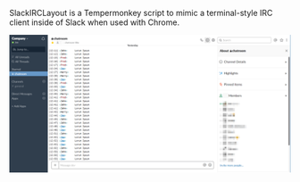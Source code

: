 SlackIRCLayout is a Tempermonkey script to mimic a terminal-style IRC client
inside of Slack when used with Chrome.

![Screenshot](/screenshot.png?raw=true)